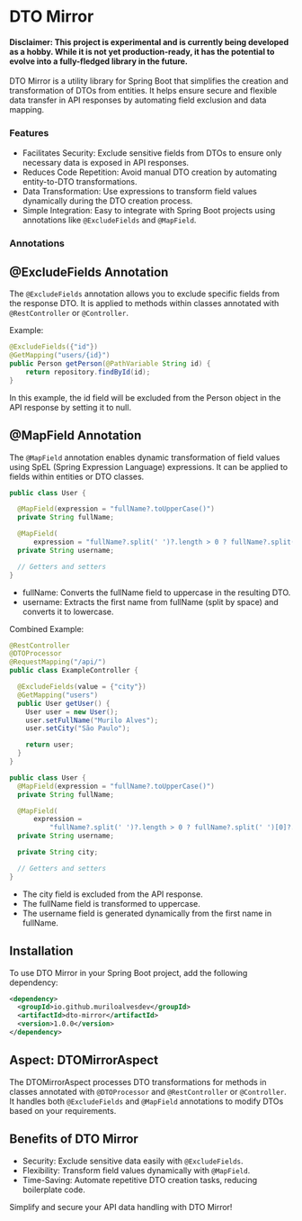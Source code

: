 # DTO Mirror

#### Disclaimer: This project is experimental and is currently being developed as a hobby. While it is not yet production-ready, it has the potential to evolve into a fully-fledged library in the future.

DTO Mirror is a utility library for Spring Boot that simplifies the creation and transformation of DTOs from entities. It helps ensure secure and flexible data transfer in API responses by automating field exclusion and data mapping.

### Features
- Facilitates Security: Exclude sensitive fields from DTOs to ensure only necessary data is exposed in API responses.
- Reduces Code Repetition: Avoid manual DTO creation by automating entity-to-DTO transformations.
- Data Transformation: Use expressions to transform field values dynamically during the DTO creation process.
- Simple Integration: Easy to integrate with Spring Boot projects using annotations like `@ExcludeFields` and `@MapField`.

### Annotations
## @ExcludeFields Annotation

The `@ExcludeFields` annotation allows you to exclude specific fields from the response DTO. It is applied to methods within classes annotated with `@RestController` or `@Controller`.

Example: 
```java
@ExcludeFields({"id"})
@GetMapping("users/{id}")
public Person getPerson(@PathVariable String id) {
    return repository.findById(id);
}
```
In this example, the id field will be excluded from the Person object in the API response by setting it to null.

## @MapField Annotation

The `@MapField` annotation enables dynamic transformation of field values using SpEL (Spring Expression Language) expressions. It can be applied to fields within entities or DTO classes.

```java
public class User {

  @MapField(expression = "fullName?.toUpperCase()")
  private String fullName;

  @MapField(
      expression = "fullName?.split(' ')?.length > 0 ? fullName?.split(' ')[0]?.toLowerCase() : null")
  private String username;

  // Getters and setters
}
```

- fullName: Converts the fullName field to uppercase in the resulting DTO. 
- username: Extracts the first name from fullName (split by space) and converts it to lowercase.

Combined Example: 
```java
@RestController
@DTOProcessor
@RequestMapping("/api/")
public class ExampleController {

  @ExcludeFields(value = {"city"})
  @GetMapping("users")
  public User getUser() {
    User user = new User();
    user.setFullName("Murilo Alves");
    user.setCity("São Paulo");

    return user;
  }
}

public class User {
  @MapField(expression = "fullName?.toUpperCase()")
  private String fullName;

  @MapField(
      expression =
          "fullName?.split(' ')?.length > 0 ? fullName?.split(' ')[0]?.toLowerCase() : null")
  private String username;

  private String city;

  // Getters and setters
}
```

- The city field is excluded from the API response.
- The fullName field is transformed to uppercase.
- The username field is generated dynamically from the first name in fullName.

## Installation
To use DTO Mirror in your Spring Boot project, add the following dependency:

```xml
<dependency>
  <groupId>io.github.muriloalvesdev</groupId>
  <artifactId>dto-mirror</artifactId>
  <version>1.0.0</version>
</dependency>
```

## Aspect: DTOMirrorAspect
The DTOMirrorAspect processes DTO transformations for methods in classes annotated with `@DTOProcessor` and `@RestController` or `@Controller`. It handles both `@ExcludeFields` and `@MapField` annotations to modify DTOs based on your requirements.


## Benefits of DTO Mirror
- Security: Exclude sensitive data easily with `@ExcludeFields`.
- Flexibility: Transform field values dynamically with `@MapField`.
- Time-Saving: Automate repetitive DTO creation tasks, reducing boilerplate code.

Simplify and secure your API data handling with DTO Mirror!
